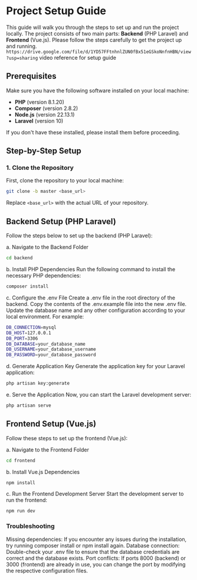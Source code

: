 # Project Setup Guide

This guide will walk you through the steps to set up and run the project locally. The project consists of two main parts: **Backend** (PHP Laravel) and **Frontend** (Vue.js). Please follow the steps carefully to get the project up and running.
`https://drive.google.com/file/d/1YD57FFtnhnlZUN0fBx51eGSkoNnfnHBN/view?usp=sharing` video reference for setup guide
## Prerequisites

Make sure you have the following software installed on your local machine:

- **PHP** (version 8.1.20)
- **Composer** (version 2.8.2)
- **Node.js** (version 22.13.1)
- **Laravel** (version 10)

If you don't have these installed, please install them before proceeding.

## Step-by-Step Setup

### 1. Clone the Repository

First, clone the repository to your local machine:

```bash
git clone -b master <base_url>
```
Replace `<base_url>` with the actual URL of your repository.

## Backend Setup (PHP Laravel)



Follow the steps below to set up the backend (PHP Laravel):

a. Navigate to the Backend Folder
```bash
cd backend
```

b. Install PHP Dependencies
Run the following command to install the necessary PHP dependencies:

```bash
composer install
```

c. Configure the .env File
Create a .env file in the root directory of the backend.
Copy the contents of the .env.example file into the new .env file.
Update the database name and any other configuration according to your local environment.
For example:


```bash
DB_CONNECTION=mysql
DB_HOST=127.0.0.1
DB_PORT=3306
DB_DATABASE=your_database_name
DB_USERNAME=your_database_username
DB_PASSWORD=your_database_password
```

d. Generate Application Key
Generate the application key for your Laravel application:

```bash
php artisan key:generate
```
e. Serve the Application
Now, you can start the Laravel development server:

```bash
php artisan serve
```
## Frontend Setup (Vue.js)

Follow these steps to set up the frontend (Vue.js):

a. Navigate to the Frontend Folder
```bash
cd frontend
```
b. Install Vue.js Dependencies

```bash
npm install
```
c. Run the Frontend Development Server
Start the development server to run the frontend:

```bash
npm run dev
```

### Troubleshooting

Missing dependencies: If you encounter any issues during the installation, try running composer install or npm install again.
Database connection: Double-check your .env file to ensure that the database credentials are correct and the database exists.
Port conflicts: If ports 8000 (backend) or 3000 (frontend) are already in use, you can change the port by modifying the respective configuration files.
